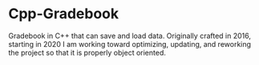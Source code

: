 # Cpp-Gradebook
Gradebook in C++ that can save and load data. Originally crafted in 2016, starting in 2020 I am working toward optimizing, updating, and reworking the project so that it is properly object oriented.
